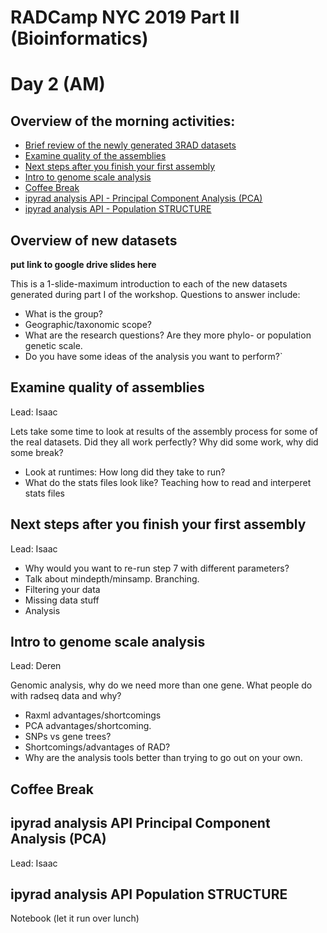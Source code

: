 # RADCamp NYC 2019 Part II (Bioinformatics)
# Day 2 (AM)

## Overview of the morning activities:
* [Brief review of the newly generated 3RAD datasets](#overview-of-new-datasets)
* [Examine quality of the assemblies](#examine-quality-of-assemblies)
* [Next steps after you finish your first assembly](#next-steps-after-you-finish-your-first-assembly)
* [Intro to genome scale analysis](#intro-to-genome-scale-analysis)
* [Coffee Break](#coffee-break)
* [ipyrad analysis API - Principal Component Analysis (PCA)](#ipyrad-analysis-API-Principal-Component-Analysis-(PCA))
* [ipyrad analysis API - Population STRUCTURE](#ipyrad-analysis-API-Population-STRUCTURE)

## Overview of new datasets
**put link to google drive slides here**

This is a 1-slide-maximum introduction to each of the new datasets generated
during part I of the workshop. Questions to answer include:
* What is the group?
* Geographic/taxonomic scope?
* What are the research questions? Are they more phylo- or population genetic scale.
* Do you have some ideas of the analysis you want to perform?`

## Examine quality of assemblies
Lead: Isaac

Lets take some time to look at results of the assembly process for some of the
real datasets. Did they all work perfectly? Why did some work, why did some
break?
* Look at runtimes: How long did they take to run?
* What do the stats files look like? Teaching how to read and interperet stats files 

## Next steps after you finish your first assembly
Lead: Isaac

* Why would you want to re-run step 7 with different parameters?
* Talk about mindepth/minsamp. Branching.
* Filtering your data
* Missing data stuff
* Analysis

## Intro to genome scale analysis
Lead: Deren

Genomic analysis, why do we need more than one gene. What people do with radseq
data and why?
* Raxml advantages/shortcomings
* PCA advantages/shortcoming.
* SNPs vs gene trees?
* Shortcomings/advantages of RAD?
* Why are the analysis tools better than trying to go out on your own.

## Coffee Break

## ipyrad analysis API Principal Component Analysis (PCA)
Lead: Isaac


## ipyrad analysis API Population STRUCTURE


Notebook (let it run over lunch)

